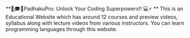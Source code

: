 **📘🎓💡PadhakuPro: Unlock Your Coding Superpowers!! 💻⚡
**
This is an Educational Website which has around 12 courses and preview videos, syllabus along with lecture videos from various instructors. You can learn programming languages through this website.
